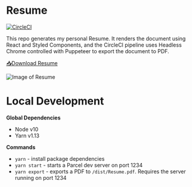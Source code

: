 # Resume

[![CircleCI](https://circleci.com/gh/erickrawczyk/resume/tree/master.svg?style=svg)](https://circleci.com/gh/erickrawczyk/resume/tree/master)

This repo generates my personal Resume. It renders the document using React and Styled Components, and the CircleCI pipeline uses Headless Chrome controlled with Puppeteer to export the document to PDF.

[📥Download Resume](https://github.com/erickrawczyk/resume/releases/download/latest/Resume.pdf)

![Image of Resume](https://eric.kraw.cz/img/Resume.jpg?)

# Local Development

**Global Dependencies**

- Node v10
- Yarn v1.13

**Commands**

- `yarn` - install package dependencies
- `yarn start` - starts a Parcel dev server on port 1234
- `yarn export` - exports a PDF to `/dist/Resume.pdf`. Requires the server running on port 1234
